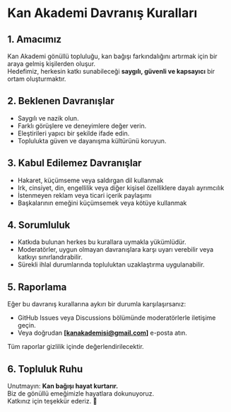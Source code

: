 # Kan Akademi Davranış Kuralları

## 1. Amacımız
Kan Akademi gönüllü topluluğu, kan bağışı farkındalığını artırmak için bir araya gelmiş kişilerden oluşur.  
Hedefimiz, herkesin katkı sunabileceği **saygılı, güvenli ve kapsayıcı** bir ortam oluşturmaktır.

## 2. Beklenen Davranışlar
- Saygılı ve nazik olun.  
- Farklı görüşlere ve deneyimlere değer verin.  
- Eleştirileri yapıcı bir şekilde ifade edin.  
- Toplulukta güven ve dayanışma kültürünü koruyun.  

## 3. Kabul Edilemez Davranışlar
- Hakaret, küçümseme veya saldırgan dil kullanmak  
- Irk, cinsiyet, din, engellilik veya diğer kişisel özelliklere dayalı ayrımcılık  
- İstenmeyen reklam veya ticari içerik paylaşımı  
- Başkalarının emeğini küçümsemek veya kötüye kullanmak  

## 4. Sorumluluk
- Katkıda bulunan herkes bu kurallara uymakla yükümlüdür.  
- Moderatörler, uygun olmayan davranışlara karşı uyarı verebilir veya katkıyı sınırlandırabilir.  
- Sürekli ihlal durumlarında topluluktan uzaklaştırma uygulanabilir.  

## 5. Raporlama
Eğer bu davranış kurallarına aykırı bir durumla karşılaşırsanız:  
- GitHub Issues veya Discussions bölümünde moderatörlerle iletişime geçin.  
- Veya doğrudan **[kanakademisi@gmail.com]** e-posta atın.  

Tüm raporlar gizlilik içinde değerlendirilecektir.  

## 6. Topluluk Ruhu
Unutmayın: **Kan bağışı hayat kurtarır.**  
Biz de gönüllü emeğimizle hayatlara dokunuyoruz.  
Katkınız için teşekkür ederiz. 💙
